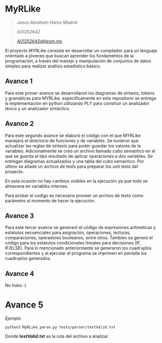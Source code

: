# MyRLike
> *Jesus Abraham Haros Madrid*

> *A01252642*

> *A01252642@itesm.mx*

El proyecto MYRLike consiste en desarrollar un compilador para un lenguaje orientado a jóvenes que buscan aprender los fundamentos de la programación, a través del manejo y manipulación de conjuntos de datos simples para realizar análisis estadístico básico.

## Avance 1

Para este primer avance se desarrollaron los diagramas de sintaxis, tokens y gramáticas para MYRLike, especificamente en este repositorio se entrega la implementación en python utilizando PLY para construir un analizador léxico y un analizador sintáctico.

## Avance 2

Para este segundo avance se elaboró el código con el que MYRLike manejará el directorio de funciones y de variables. Se tuvieron que actualizar las reglas de sintaxis para poder guardar los valores de la variables. Adicionalmente se creó un archivo llamado cubo semantico en el que se guarda el tipo resultado de aplicar operaciones a dos variables.
Se entregan diagramas actualizados y una tabla del cubo semantico.
Por ultimo se añade un archivo de tests para preparar los unit tests del proyecto.

En esta ocasión no hay cambios visibles en la ejecución ya que todo se almacena en variables internas.

Para probar el codigo es necesario proveer un archivo de texto como parámetro al momento de hacer la ejecución.

## Avance 3
Para este tercer avance se generaró el código de expresiones aritmeticas y estatutos secuenciales para asignación, operaciones, lecturas, comparaciones, operadores booleanos, entre otros.
Tambien se generó el código para los estatutos condicionales lineales para decisiones (IF, IF/ELSE).
Para lo mencionado anteriormente se generaron los cuadruplos correspondientes y al ejecutar el programa se imprimen en pantalla los cuadruplos generados.

## Avance 4
No hubo :(

# Avance 5


*Ejemplo*

    python3 MyRLike_parse.py tests/parser/testValid.txt
Donde ***testValid.txt*** es la ruta del archivo a analizar.
